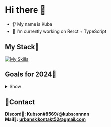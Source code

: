 # Hi there 👋
* 👂 My name is Kuba
* 🔭 I’m currently working on React + TypeScript

## My Stack💼
[![My Skills](https://skills.thijs.gg/icons?i=py,html,css,scss,bootstrap,tailwind,github,git,js,ts,react,vite,firebase)](https://skills.thijs.gg)


## Goals for 2024🎯
<details>
<summary>Show</summary>

🚧 Learning framework (React)
<br>
🚧 Learning TS
<br>
❌ Learn Next.js
<br>
❌ Learn Python
<br>
❌ Learn Node.js
<br>
❌ Start React Native

</details>

## 🎇Contact
**Discord🏹: Kubson#8569/@kubsonnnnn**
<br>
**Mail📩: urbanskikontakt52@gmail.com**
